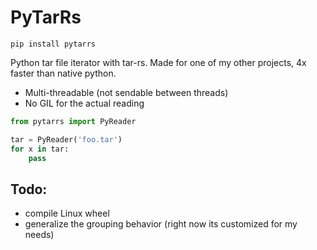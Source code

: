 # PyTarRs

```
pip install pytarrs
```

 Python tar file iterator with tar-rs. Made for one of my other projects, 4x faster than native python. 
 - Multi-threadable (not sendable between threads)
 - No GIL for the actual reading

```python
from pytarrs import PyReader

tar = PyReader('foo.tar')
for x in tar:
    pass
```

## Todo:
- compile Linux wheel
- generalize the grouping behavior (right now its customized for my needs)
